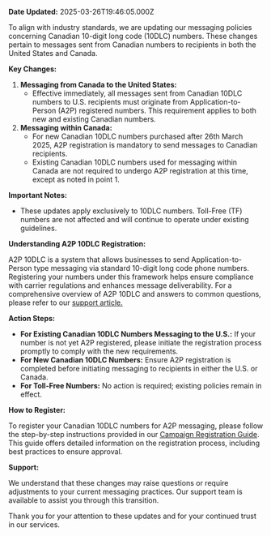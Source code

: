 **Date Updated:** 2025-03-26T19:46:05.000Z

To align with industry standards, we are updating our messaging policies concerning Canadian 10-digit long code (10DLC) numbers. These changes pertain to messages sent from Canadian numbers to recipients in both the United States and Canada.

**Key Changes:**

1. **Messaging from Canada to the United States:**  
   * Effective immediately, all messages sent from Canadian 10DLC numbers to U.S. recipients must originate from Application-to-Person (A2P) registered numbers. This requirement applies to both new and existing Canadian numbers.
2. **Messaging within Canada:**  
   * For new Canadian 10DLC numbers purchased after 26th March 2025, A2P registration is mandatory to send messages to Canadian recipients.  
   * Existing Canadian 10DLC numbers used for messaging within Canada are not required to undergo A2P registration at this time, except as noted in point 1.

**Important Notes:**

* These updates apply exclusively to 10DLC numbers. Toll-Free (TF) numbers are not affected and will continue to operate under existing guidelines.[](https://simpletexting.com/sms-compliance/10dlc-registration/?utm%5Fsource=chatgpt.com)

**Understanding A2P 10DLC Registration:**

A2P 10DLC is a system that allows businesses to send Application-to-Person type messaging via standard 10-digit long code phone numbers. Registering your numbers under this framework helps ensure compliance with carrier regulations and enhances message deliverability. For a comprehensive overview of A2P 10DLC and answers to common questions, please refer to our [support article.](https://help.gohighlevel.com/support/solutions/articles/155000002380-what-is-a2p-10-dlc-brand-and-campaign-registration-summary-and-faqs)

**Action Steps:**

* **For Existing Canadian 10DLC Numbers Messaging to the U.S.:** If your number is not yet A2P registered, please initiate the registration process promptly to comply with the new requirements.
* **For New Canadian 10DLC Numbers:** Ensure A2P registration is completed before initiating messaging to recipients in either the U.S. or Canada.
* **For Toll-Free Numbers:** No action is required; existing policies remain in effect.

**How to Register:**

To register your Canadian 10DLC numbers for A2P messaging, please follow the step-by-step instructions provided in our [Campaign Registration Guide](https://help.gohighlevel.com/support/solutions/articles/155000004539-campaign-registration-step-by-step-guide-and-faqs). This guide offers detailed information on the registration process, including best practices to ensure approval.

**Support:**

We understand that these changes may raise questions or require adjustments to your current messaging practices. Our support team is available to assist you through this transition.

Thank you for your attention to these updates and for your continued trust in our services.